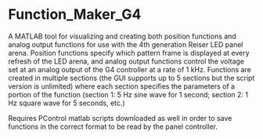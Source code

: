 # Function_Maker_G4

A MATLAB tool for visualizing and creating both position functions and analog output functions for use with the 4th generation Reiser LED panel arena. Position functions specify which pattern frame is displayed at every refresh of the LED arena, and analog output functions control the voltage set at an analog output of the G4 controller at a rate of 1 kHz. Functions are created in multiple sections (the GUI supports up to 5 sections but the script version is unlimited) where each section specifies the parameters of a portion of the function (section 1: 5 Hz sine wave for 1 second; section 2: 1 Hz square wave for 5 seconds, etc.)

Requires PControl matlab scripts downloaded as well in order to save functions in the correct format to be read by the panel controller.